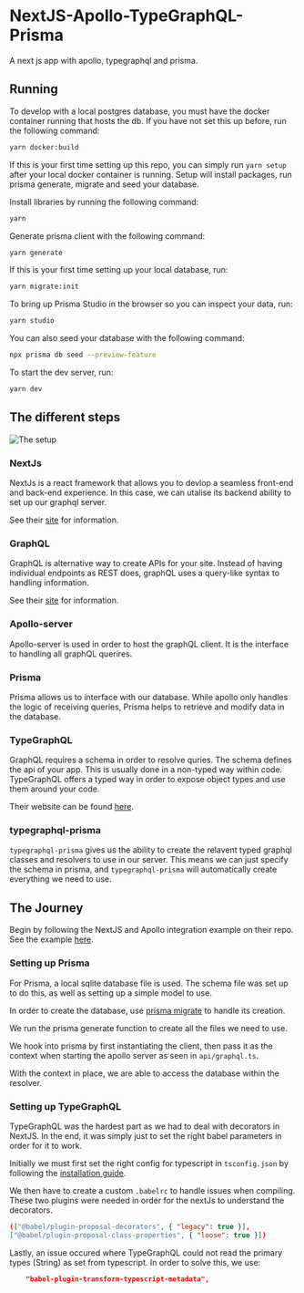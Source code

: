 # NextJS-Apollo-TypeGraphQL-Prisma

A next js app with apollo, typegraphql and prisma.

## Running

To develop with a local postgres database, you must have the docker container running that hosts the db. If you have not set this up before, run the following command:

```bash
yarn docker:build
```

If this is your first time setting up this repo, you can simply run `yarn setup` after your local docker container is running. Setup will install packages, run prisma generate, migrate and seed your database.

Install libraries by running the following command:
```bash
yarn
```

Generate prisma client with the following command:
```bash
yarn generate
```

If this is your first time setting up your local database, run:
```bash
yarn migrate:init
```

To bring up Prisma Studio in the browser so you can inspect your data, run:
```bash
yarn studio
```

You can also seed your database with the following command:

```bash
npx prisma db seed --preview-feature
```

To start the dev server, run:
```bash
yarn dev
```

## The different steps

![The setup](https://i.imgur.com/TnU4l2W.png)

### NextJs

NextJs is a react framework that allows you to devlop a seamless front-end and back-end experience. In this case, we can utalise its backend ability to set up our graphql server.

See their [site](https://nextjs.org/) for information.

### GraphQL

GraphQL is alternative way to create APIs for your site. Instead of having individual endpoints as REST does, graphQL uses a query-like syntax to handling information.

See their [site](https://graphql.org/) for information.

### Apollo-server

Apollo-server is used in order to host the graphQL client. It is the interface to handling all graphQL querires.

### Prisma

Prisma allows us to interface with our database. While apollo only handles the logic of receiving queries, Prisma helps to retrieve and modify data in the database.

### TypeGraphQL

GraphQL requires a schema in order to resolve quries. The schema defines the api of your app. This is usually done in a non-typed way within code. TypeGraphQL offers a typed way in order to expose object types and use them around your code.

Their website can be found [here](https://typegraphql.com/).

### typegraphql-prisma

`typegraphql-prisma` gives us the ability to create the relavent typed graphql classes and resolvers to use in our server. This means we can just specify the schema in prisma, and `typegraphql-prisma` will automatically create everything we need to use.

## The Journey

Begin by following the NextJS and Apollo integration example on their repo. See the example [here](https://github.com/vercel/next.js/tree/canary/examples/api-routes-apollo-server-and-client).

### Setting up Prisma

For Prisma, a local sqlite database file is used. The schema file was set up to do this, as well as setting up a simple model to use.

In order to create the database, use [prisma migrate](https://www.prisma.io/docs/reference/tools-and-interfaces/prisma-migrate) to handle its creation.

We run the prisma generate function to create all the files we need to use.

We hook into prisma by first instantiating the client, then pass it as the context when starting the apollo server as seen in `api/graphql.ts`.

With the context in place, we are able to access the database within the resolver.

### Setting up TypeGraphQL

TypeGraphQL was the hardest part as we had to deal with decorators in NextJS. In the end, it was simply just to set the right babel parameters in order for it to work.

Initially we must first set the right config for typescript in `tsconfig.json` by following the [installation guide](https://typegraphql.com/docs/installation.html).

We then have to create a custom `.babelrc` to handle issues when compiling. These two plugins were needed in order for the nextJs to understand the decorators.

```json
(["@babel/plugin-proposal-decorators", { "legacy": true }],
["@babel/plugin-proposal-class-properties", { "loose": true }])
```

Lastly, an issue occured where TypeGraphQL could not read the primary types (String) as set from typescript. In order to solve this, we use:

```json
    "babel-plugin-transform-typescript-metadata",
```
